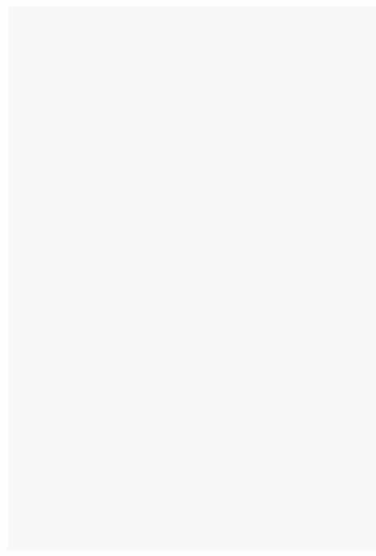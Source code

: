 <object type="application/x-shockwave-flash" data="client-release.swf" width="1920" height="1080" style="visibility: visible;"><param name="wmode" value="direct"> <param name="quality" value="high"> <param name="bgcolor" value="#000000"></object>